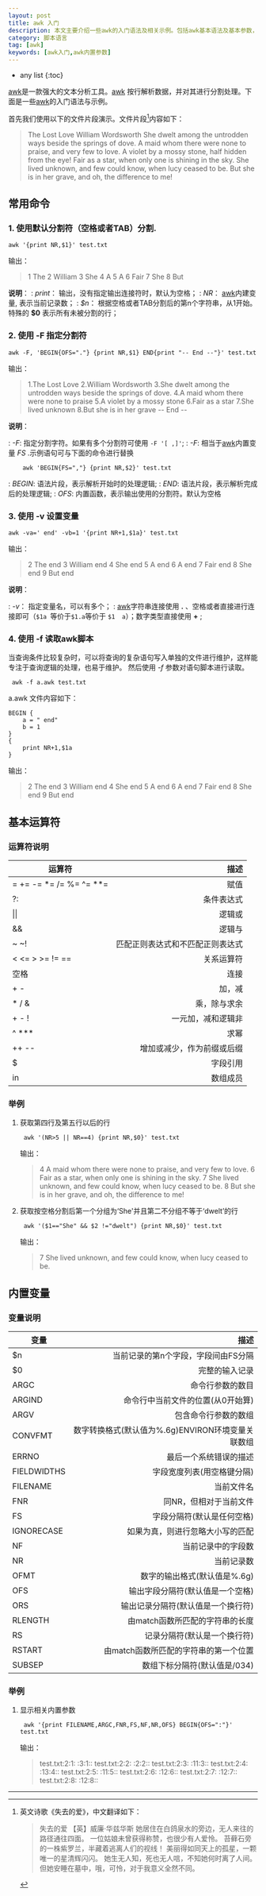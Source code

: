 ```yaml
---
layout: post
title: awk 入门
description: 本文主要介绍一些awk的入门语法及相关示例。包括awk基本语法及基本参数，内建参数的使用，awk脚本等相关基础入门内容
category: 脚本语言
tag: [awk]
keywords: [awk入门,awk内置参数]
---
```


* any list
{:toc}

[awk]是一款强大的文本分析工具。[awk] 按行解析数据，并对其进行分割处理。下面是一些[awk]的入门语法与示例。

首先我们使用以下的文件片段演示。文件片段[^pome]内容如下：

>The Lost Love
William Wordsworth
She dwelt among the untrodden ways beside the springs of dove.
A maid whom there were none to praise, and very few to love.
A violet by a mossy stone, half hidden from the eye!
Fair as a star, when only one is shining in the sky.
She lived unknown, and few could know, when lucy ceased to be.
But she is in her grave, and oh, the difference to me!

## 常用命令

### 1. 使用默认分割符（空格或者TAB）分割.

	awk '{print NR,$1}' test.txt

输出：

>1 The
2 William
3 She
4 A
5 A
6 Fair
7 She
8 But

**说明**：
: *print*：  输出，没有指定输出连接符时，默认为空格；
: *NR*： [awk]内建变量, 表示当前记录数；
: *\$n*： 根据空格或者TAB分割后的第n个字符串，从1开始。特殊的  **\$0** 表示所有未被分割的行；

### 2. 使用 **-F** 指定分割符

	awk -F, 'BEGIN{OFS="."} {print NR,$1} END{print "-- End --"}' test.txt

输出：

>1.The Lost Love
2.William Wordsworth
3.She dwelt among the untrodden ways beside the springs of dove.
4.A maid whom there were none to praise
5.A violet by a mossy stone
6.Fair as a star
7.She lived unknown
8.But she is in her grave
-- End --

**说明**：

: *-F*: 指定分割字符。如果有多个分割符可使用 `-F '[ ,]'`;
: *-F*: 相当于[awk]内置变量 *FS* .示例语句可与下面的命令进行替换

		awk 'BEGIN{FS=","} {print NR,$2}' test.txt

: *BEGIN*: 语法片段，表示解析开始时的处理逻辑;
: *END*: 语法片段，表示解析完成后的处理逻辑;
: *OFS*: 内置函数，表示输出使用的分割符。默认为空格

### 3.  使用 **-v** 设置变量

	awk -va=' end' -vb=1 '{print NR+1,$1a}' test.txt

输出：

>2 The end
3 William end
4 She end
5 A end
6 A end
7 Fair end
8 She end
9 But end

**说明**：

: *-v*： 指定变量名，可以有多个；
: [awk]字符串连接使用 **.** 、空格或者直接进行连接即可（`$1a `等价于`$1.a`等价于 `$1  a`）；数字类型直接使用 **+** ;

### 4. 使用 **-f** 读取awk脚本

当查询条件比较复杂时，可以将查询的复杂语句写入单独的文件进行维护，这样能专注于查询逻辑的处理，也易于维护。 然后使用  *-f* 参数对语句脚本进行读取。

	 awk -f a.awk test.txt

a.awk 文件内容如下：

```shell
BEGIN {
	a = " end"
	b = 1
}
{
	print NR+1,$1a
}
```
输出：

>2 The end
3 William end
4 She end
5 A end
6 A end
7 Fair end
8 She end
9 But end

## 基本运算符

### 运算符说明

|运算符|描述|
|------|----:|
|= += -= *= /= %= ^= **=|赋值|
|?:|条件表达式|
|\|\||逻辑或|
|&&|逻辑与|
|~ ~!|匹配正则表达式和不匹配正则表达式|
|< <= > >= != ==|关系运算符|
|空格|连接|
|\+ -|加，减|
|\* / &|乘，除与求余|
|\+ - !|一元加，减和逻辑非|
|^ \**\*|求幂|
|++ --|增加或减少，作为前缀或后缀|
|$|字段引用|
|in|数组成员

### 举例

1. 获取第四行及第五行以后的行

		awk '(NR>5 || NR==4) {print NR,$0}' test.txt

	输出：

	>4 A maid whom there were none to praise, and very few to love.
6 Fair as a star, when only one is shining in the sky.
7 She lived unknown, and few could know, when lucy ceased to be.
8 But she is in her grave, and oh, the difference to me!

2. 获取按空格分割后第一个分组为‘She'并且第二不分组不等于‘dwelt’的行

		awk '($1=="She" && $2 !="dwelt") {print NR,$0}' test.txt

	输出：

	>7 She lived unknown, and few could know, when lucy ceased to be.

## 内置变量

### 变量说明

|变量|描述|
|-------|------:|
|\$n|当前记录的第n个字段，字段间由FS分隔|
|\$0|完整的输入记录|
|ARGC|命令行参数的数目|
|ARGIND|命令行中当前文件的位置(从0开始算)|
|ARGV|包含命令行参数的数组|
|CONVFMT|数字转换格式(默认值为%.6g)ENVIRON环境变量关联数组|
|ERRNO|最后一个系统错误的描述|
|FIELDWIDTHS|字段宽度列表(用空格键分隔)|
|FILENAME|当前文件名|
|FNR|同NR，但相对于当前文件|
|FS|字段分隔符(默认是任何空格)|
|IGNORECASE|如果为真，则进行忽略大小写的匹配|
|NF|当前记录中的字段数|
|NR|当前记录数|
|OFMT|数字的输出格式(默认值是%.6g)|
|OFS|输出字段分隔符(默认值是一个空格)|
|ORS|输出记录分隔符(默认值是一个换行符)|
|RLENGTH|由match函数所匹配的字符串的长度|
|RS|记录分隔符(默认是一个换行符)|
|RSTART|由match函数所匹配的字符串的第一个位置|
|SUBSEP|数组下标分隔符(默认值是/034)|

### 举例

1. 显示相关内置参数

		awk '{print FILENAME,ARGC,FNR,FS,NF,NR,OFS} BEGIN{OFS=":"}' test.txt

	输出：

	>test.txt:2:1: :3:1::
test.txt:2:2: :2:2::
test.txt:2:3: :11:3::
test.txt:2:4: :13:4::
test.txt:2:5: :11:5::
test.txt:2:6: :12:6::
test.txt:2:7: :12:7::
test.txt:2:8: :12:8::

-------

[^pome]: 英文诗歌《失去的爱》，中文翻译如下：
	
    >失去的爱
【英】威廉·华兹华斯
她居住在白鸽泉水的旁边，无人来往的路径通往四面。
一位姑娘未曾获得称赞，也很少有人爱怜。
苔藓石旁的一株紫罗兰，半藏着逃离人们的视线！
美丽得如同天上的孤星，一颗唯一的星清辉闪闪。
她生无人知，死也无人唁，不知她何时离了人间。
但她安睡在墓中，哦，可怜，对于我意义全然不同。


[awk]:https://zh.wikipedia.org/wiki/Awk